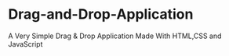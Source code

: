 # Drag-and-Drop-Application
A Very Simple Drag &amp; Drop Application Made With HTML,CSS and JavaScript
